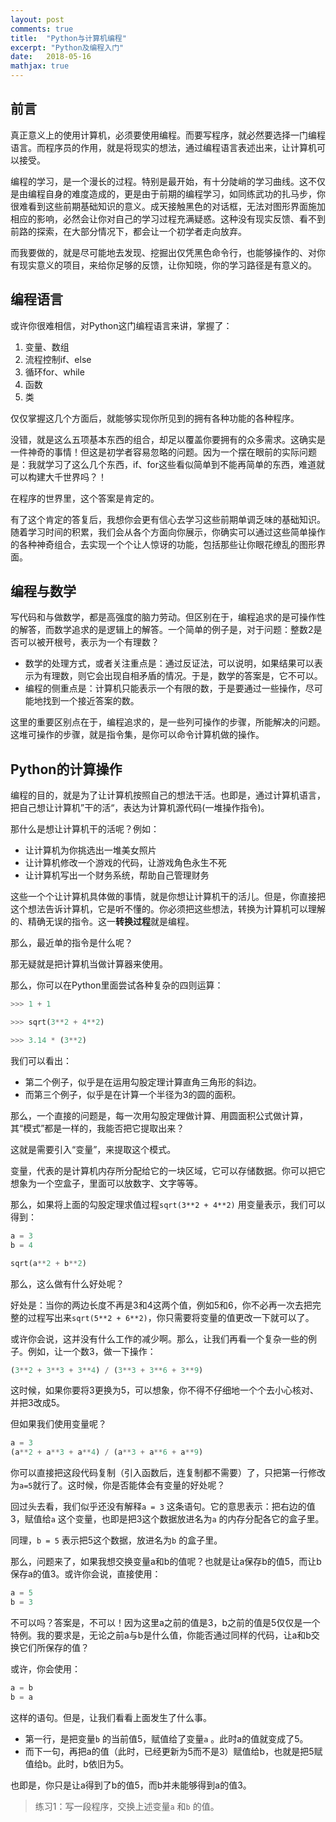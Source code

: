 ```yaml
---
layout: post
comments: true
title:  "Python与计算机编程"
excerpt: "Python及编程入门"
date:   2018-05-16
mathjax: true
---
```


## 前言

真正意义上的使用计算机，必须要使用编程。而要写程序，就必然要选择一门编程语言。而程序员的作用，就是将现实的想法，通过编程语言表述出来，让计算机可以接受。

编程的学习，是一个漫长的过程。特别是最开始，有十分陡峭的学习曲线。这不仅是由编程自身的难度造成的，更是由于前期的编程学习，如同练武功的扎马步，你很难看到这些前期基础知识的意义。成天接触黑色的对话框，无法对图形界面施加相应的影响，必然会让你对自己的学习过程充满疑惑。这种没有现实反馈、看不到前路的探索，在大部分情况下，都会让一个初学者走向放弃。

而我要做的，就是尽可能地去发现、挖掘出仅凭黑色命令行，也能够操作的、对你有现实意义的项目，来给你足够的反馈，让你知晓，你的学习路径是有意义的。



## 编程语言

或许你很难相信，对Python这门编程语言来讲，掌握了：

1. 变量、数组
2. 流程控制if、else
3. 循环for、while
4. 函数
5. 类

仅仅掌握这几个方面后，就能够实现你所见到的拥有各种功能的各种程序。

没错，就是这么五项基本东西的组合，却足以覆盖你要拥有的众多需求。这确实是一件神奇的事情！但这是初学者容易忽略的问题。因为一个摆在眼前的实际问题是：我就学习了这么几个东西，if、for这些看似简单到不能再简单的东西，难道就可以构建大千世界吗？！

在程序的世界里，这个答案是肯定的。

有了这个肯定的答复后，我想你会更有信心去学习这些前期单调乏味的基础知识。随着学习时间的积累，我们会从各个方面向你展示，你确实可以通过这些简单操作的各种神奇组合，去实现一个个让人惊讶的功能，包括那些让你眼花缭乱的图形界面。



## 编程与数学

写代码和与做数学，都是高强度的脑力劳动。但区别在于，编程追求的是可操作性的解答，而数学追求的是逻辑上的解答。一个简单的例子是，对于问题：整数2是否可以被开根号，表示为一个有理数？

- 数学的处理方式，或者关注重点是：通过反证法，可以说明，如果结果可以表示为有理数，则它会出现自相矛盾的情况。于是，数学的答案是，它不可以。
- 编程的侧重点是：计算机只能表示一个有限的数，于是要通过一些操作，尽可能地找到一个接近答案的数。



这里的重要区别点在于，编程追求的，是一些列可操作的步骤，所能解决的问题。这堆可操作的步骤，就是指令集，是你可以命令计算机做的操作。



## Python的计算操作

编程的目的，就是为了让计算机按照自己的想法干活。也即是，通过计算机语言，把自己想让计算机”干的活“，表达为计算机源代码(一堆操作指令)。

那什么是想让计算机干的活呢？例如：

- 让计算机为你挑选出一堆美女照片
- 让计算机修改一个游戏的代码，让游戏角色永生不死
- 让计算机写出一个财务系统，帮助自己管理财务

这些一个个让计算机具体做的事情，就是你想让计算机干的活儿。但是，你直接把这个想法告诉计算机，它是听不懂的。你必须把这些想法，转换为计算机可以理解的、精确无误的指令。这一**转换过程**就是编程。

那么，最近单的指令是什么呢？

那无疑就是把计算机当做计算器来使用。

那么，你可以在Python里面尝试各种复杂的四则运算：

```python
>>> 1 + 1

>>> sqrt(3**2 + 4**2)

>>> 3.14 * (3**2)
```

我们可以看出：

- 第二个例子，似乎是在运用勾股定理计算直角三角形的斜边。
- 而第三个例子，似乎是在计算一个半径为3的圆的面积。



那么，一个直接的问题是，每一次用勾股定理做计算、用圆面积公式做计算，其“模式”都是一样的，我能否把它提取出来？

这就是需要引入“变量”，来提取这个模式。

变量，代表的是计算机内存所分配给它的一块区域，它可以存储数据。你可以把它想象为一个空盒子，里面可以放数字、文字等等。

那么，如果将上面的勾股定理求值过程`sqrt(3**2 + 4**2)` 用变量表示，我们可以得到：

```Python
a = 3
b = 4

sqrt(a**2 + b**2)
```

那么，这么做有什么好处呢？

好处是：当你的两边长度不再是3和4这两个值，例如5和6，你不必再一次去把完整的过程写出来`sqrt(5**2 + 6**2)`，你只需要将变量的值更改一下就可以了。

或许你会说，这并没有什么工作的减少啊。那么，让我们再看一个复杂一些的例子。例如，让一个数3，做一下操作：

```Python
(3**2 + 3**3 + 3**4) / (3**3 + 3**6 + 3**9)
```

这时候，如果你要将3更换为5，可以想象，你不得不仔细地一个个去小心核对、并把3改成5。

但如果我们使用变量呢？

```python
a = 3
(a**2 + a**3 + a**4) / (a**3 + a**6 + a**9)
```

你可以直接把这段代码复制（引入函数后，连复制都不需要）了，只把第一行修改为`a=5`就行了。这时候，你是否能体会有变量的好处呢？

回过头去看，我们似乎还没有解释`a = 3` 这条语句。它的意思表示：把右边的值3，赋值给`a` 这个变量，也即是把3这个数据放进名为`a` 的内存分配各它的盒子里。

同理，`b = 5` 表示把5这个数据，放进名为`b` 的盒子里。



那么，问题来了，如果我想交换变量a和b的值呢？也就是让a保存b的值5，而让b保存a的值3。或许你会说，直接使用：

```Python
a = 5
b = 3
```

不可以吗？答案是，不可以！因为这里a之前的值是3，b之前的值是5仅仅是一个特例。我的要求是，无论之前a与b是什么值，你能否通过同样的代码，让a和b交换它们所保存的值？



或许，你会使用：

```Python
a = b
b = a
```

这样的语句。但是，让我们看看上面发生了什么事。

- 第一行，是把变量`b` 的当前值5，赋值给了变量`a` 。此时a的值就变成了5。
- 而下一句，再把a的值（此时，已经更新为5而不是3）赋值给b，也就是把5赋值给b。此时，b依旧为5。

也即是，你只是让a得到了b的值5，而b并未能够得到a的值3。

> 练习1：写一段程序，交换上述变量`a` 和`b` 的值。


